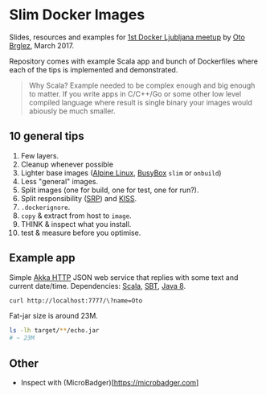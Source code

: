 # Slim Docker Images

Slides, resources and examples for [1st Docker Ljubljana meetup][docker-meetup] by [Oto Brglez][otobrglez], March 2017.

Repository comes with example Scala app and bunch of Dockerfiles where each of the tips is implemented and demonstrated.

> Why Scala? Example needed to be complex enough and big enough to matter. If you write apps in C/C++/Go or some other low level compiled language where result is single binary your images would abiously be much smaller.

## 10 general tips

1. Few layers.
2. Cleanup whenever possible
3. Lighter base images ([Alpine Linux][alpine], [BusyBox][busybox] `slim` or `onbuild`)
4. Less "general" images.
5. Split images (one for build, one for test, one for run?).
6. Split responsibility ([SRP](https://en.wikipedia.org/wiki/Single_responsibility_principle)) and [KISS](https://en.wikipedia.org/wiki/KISS_principle).
7. `.dockerignore`.
8. `copy` & extract from host to `image`.
9. THINK & inspect what you install.
10. test & measure before you optimise.

## Example app

Simple [Akka HTTP][akka-http] JSON web service that replies with some text and current date/time. Dependencies: [Scala], [SBT], [Java 8][java].

```bash
curl http://localhost:7777/\?name=Oto
```

Fat-jar size is around 23M.
```bash
ls -lh target/**/echo.jar
# ~ 23M
```

## Other

- Inspect with (MicroBadger)[https://microbadger.com]

[otobrglez]: https://github.com/otobrglez
[docker-meetup]: https://www.meetup.com/Docker-Ljubljana/events/237617613/
[alpine]: https://hub.docker.com/_/alpine/
[akka-http]: http://doc.akka.io/docs/akka-http/current/scala.html
[java]: https://www.java.com/
[scala]: https://www.scala-lang.org/
[sbt]: http://www.scala-sbt.org/
[busybox]: https://hub.docker.com/_/busybox/
